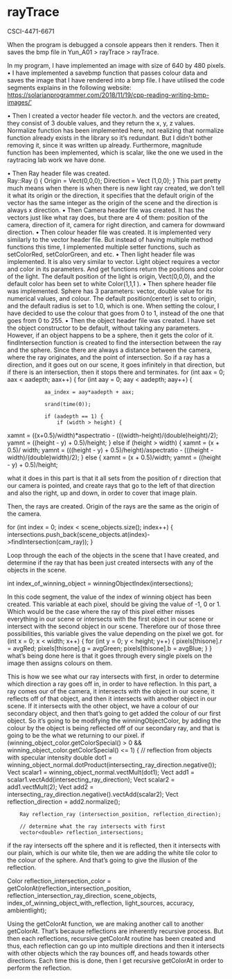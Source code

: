 # rayTrace
CSCI-4471-6671

When the program is debugged a console appears then it renders. 
Then it saves the bmp file in Yun_A01 > rayTrace > rayTrace.
 
In my program, I have implemented an image with size of 640 by 480 pixels.
•	I have implemented a savebmp function that passes colour data and saves the image that I have rendered into a bmp file. I have utilised the code segments explains in the following website: https://solarianprogrammer.com/2018/11/19/cpp-reading-writing-bmp-images/’


•	Then I created a vector header file vector.h. and the vectors are created, they consist of 3 double values, and they return the x, y, z values.
Normalize function has been implemented here, not realizing that normalize function already exists in the library so it’s redundant. But I didn’t bother removing it, since it was written up already.
Furthermore, magnitude function has been implemented, which is scalar, like the one we used in the raytracing lab work we have done.

•	Then Ray header file was created.  
Ray::Ray () {
		Origin = Vect(0,0,0);
		Direction = Vect (1,0,0);
}
This part pretty much means when there is when there is new light ray created, we don’t tell it what its origin or the direction, it specifies that the default origin of the vector has the same integer as the origin of the scene and the direction is always x direction.
•	Then Camera header file was created. It has the vectors just like what ray does, but there are 4 of them: position of the camera, direction of it, camera for right direction, and camera for downward direction.
•	Then colour header file was created. It is implemented very similarly to the vector header file. But instead of having multiple method functions this time, I implemented multiple setter functions, such as setColorRed, setColorGreen, and etc.
•	Then light header file was implemented. It is also very similar to vector. Light object requires a vector and color in its parameters. And get functions return the positions and color of the light.
The default position of the light is origin, Vect(0,0,0), and the default color has been set to white Color(1,1,1 ).
•	Then sphere header file was implemented. Sphere has 3 parameters: vector, double value for its numerical values, and colour. The default position(center) is set to origin, and the default radius is set to 1.0, which is one. When setting the colour, I have decided to use the colour that goes from 0 to 1, instead of the one that goes from 0 to 255. 
•	Then the object header file was created. I have set the object constructor to be default, without taking any parameters. However, if an object happens to be a sphere, then it gets the color of it.
findIntersection function is created to find the intersection between the ray and the sphere.  Since there are always a distance between the camera, where the ray originates, and the point of intersection. So if a ray has a direction, and it goes out on our scene, it goes infinitely in that direction, but if there is an intersection, then it stops there and terminates.
for (int aax = 0; aax < aadepth; aax++) {
			for (int aay = 0; aay < aadepth; aay++) {
			
				aa_index = aay*aadepth + aax;
					
				srand(time(0));
				
				if (aadepth == 1) {
					if (width > height) {
xamnt = ((x+0.5)/width)*aspectratio - (((width-height)/(double)height)/2);
						yamnt = ((height - y) + 0.5)/height;
					}
					else if (height > width) {
						xamnt = (x + 0.5)/ width;
						yamnt = (((height - y) + 0.5)/height)/aspectratio - (((height - width)/(double)width)/2);
					}
					else {
						xamnt = (x + 0.5)/width;
						yamnt = ((height - y) + 0.5)/height;

what it does in this part is that it all sets from the position of r direction that our camera is pointed, and create rays that go to the left of that direction and also the right, up and down, in order to cover that image plain. 

Then, the rays are created. Origin of the rays are the same as the origin of the camera. 

for (int index = 0; index < scene_objects.size(); index++) {
	intersections.push_back(scene_objects.at(index)->findIntersection(cam_ray));
}

Loop through the each of the objects in the scene that I have created, and determine if the ray that has been just created intersects with any of the objects in the scene. 

int index_of_winning_object = winningObjectIndex(intersections);

In this code segment, the value of the index of winning object has been created. This variable at each pixel, should be giving the value of -1, 0 or 1. Which would be the case where the ray of this pixel either misses everything in our scene or intersects with the first object in our scene or intersect with the second object in our scene. Therefore our of those three possibilities, this variable gives the value depending on the pixel we got. 
for (int x = 0; x < width; x++) {
		for (int y = 0; y < height; y++) {
pixels[thisone].r = avgRed;
pixels[thisone].g = avgGreen;
pixels[thisone].b = avgBlue;
}
}
what’s being done here is that it goes through every single pixels on the image then assigns colours on them.

This is how we see what our ray intersects with first, in order to determine which direction a ray goes off in, in order to have reflection. In this part,  a ray comes our of the camera, it intersects with the object in our scene, it reflects off of that object, and then it intersects with another object in our scene. If it intersects with the other object, we have a colour of our secondary object, and then that’s going to get added the colour of our first object. So it’s going to be modifying the winningObjectColor, by adding the colour by the object is being reflected off of our secondary ray, and that is going to be the what we returning to our pixel. 
if (winning_object_color.getColorSpecial() > 0 && winning_object_color.getColorSpecial() <= 1) {
		// reflection from objects with specular intensity
		double dot1 = winning_object_normal.dotProduct(intersecting_ray_direction.negative());
		Vect scalar1 = winning_object_normal.vectMult(dot1);
		Vect add1 = scalar1.vectAdd(intersecting_ray_direction);
		Vect scalar2 = add1.vectMult(2);
		Vect add2 = intersecting_ray_direction.negative().vectAdd(scalar2);
		Vect reflection_direction = add2.normalize();
		
		Ray reflection_ray (intersection_position, reflection_direction);
		
		// determine what the ray intersects with first
		vector<double> reflection_intersections;
if the ray intersects off the sphere and it is reflected, then it intersects with our plain, which is our white tile, then we are adding the white tile color to the colour of the sphere. And that’s going to give the illusion of the reflection.

Color reflection_intersection_color = getColorAt(reflection_intersection_position, reflection_intersection_ray_direction, scene_objects, index_of_winning_object_with_reflection, light_sources, accuracy, ambientlight);
				
 Using the getColorAt function, we are making another call to another getColorAt.  That’s because reflections are inherently recursive process. But then each reflections, recursive getColorAt routine has been created and thus, each reflection can go up into multiple directions and then it intersects with other objects which the ray bounces off, and heads towards other directions. Each time this is done, then I get recursive getColorAt in order to perform the reflection.

